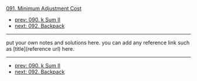 [091. Minimum Adjustment Cost](http://www.lintcode.com/problem/minimum-adjustment-cost)

- [prev: 090. k Sum II](090-k-sum-ii.md)
- [next: 092. Backpack](092-backpack.md)

---

put your own notes and solutions here.
you can add any reference link such as [title](reference url) here.

---

- [prev: 090. k Sum II](090-k-sum-ii.md)
- [next: 092. Backpack](092-backpack.md)
